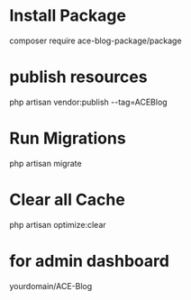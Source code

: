 # Install Package 

composer require ace-blog-package/package


# publish resources

php artisan vendor:publish --tag=ACEBlog


# Run Migrations

php artisan migrate

# Clear all Cache

php artisan optimize:clear

# for admin dashboard 

yourdomain/ACE-Blog